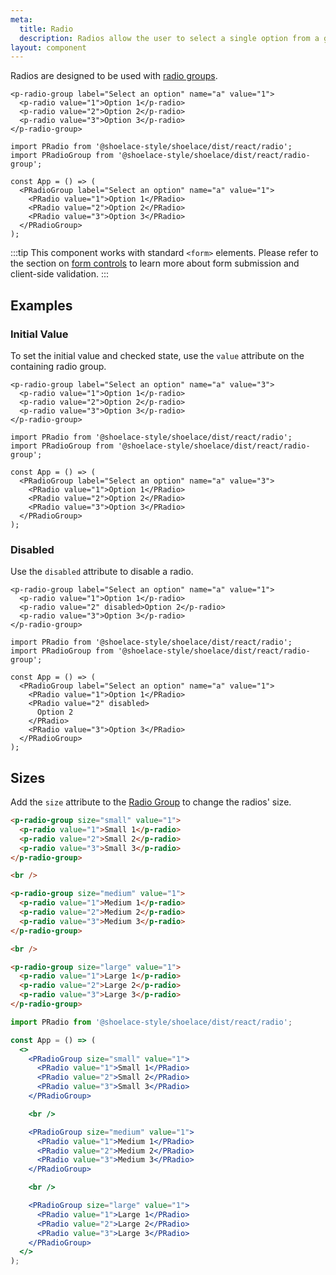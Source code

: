 ```yaml
---
meta:
  title: Radio
  description: Radios allow the user to select a single option from a group.
layout: component
---
```


Radios are designed to be used with [radio groups](/components/radio-group).

```html:preview
<p-radio-group label="Select an option" name="a" value="1">
  <p-radio value="1">Option 1</p-radio>
  <p-radio value="2">Option 2</p-radio>
  <p-radio value="3">Option 3</p-radio>
</p-radio-group>
```

```jsx:react
import PRadio from '@shoelace-style/shoelace/dist/react/radio';
import PRadioGroup from '@shoelace-style/shoelace/dist/react/radio-group';

const App = () => (
  <PRadioGroup label="Select an option" name="a" value="1">
    <PRadio value="1">Option 1</PRadio>
    <PRadio value="2">Option 2</PRadio>
    <PRadio value="3">Option 3</PRadio>
  </PRadioGroup>
);
```

:::tip
This component works with standard `<form>` elements. Please refer to the section on [form controls](/getting-started/form-controls) to learn more about form submission and client-side validation.
:::

## Examples

### Initial Value

To set the initial value and checked state, use the `value` attribute on the containing radio group.

```html:preview
<p-radio-group label="Select an option" name="a" value="3">
  <p-radio value="1">Option 1</p-radio>
  <p-radio value="2">Option 2</p-radio>
  <p-radio value="3">Option 3</p-radio>
</p-radio-group>
```

```jsx:react
import PRadio from '@shoelace-style/shoelace/dist/react/radio';
import PRadioGroup from '@shoelace-style/shoelace/dist/react/radio-group';

const App = () => (
  <PRadioGroup label="Select an option" name="a" value="3">
    <PRadio value="1">Option 1</PRadio>
    <PRadio value="2">Option 2</PRadio>
    <PRadio value="3">Option 3</PRadio>
  </PRadioGroup>
);
```

### Disabled

Use the `disabled` attribute to disable a radio.

```html:preview
<p-radio-group label="Select an option" name="a" value="1">
  <p-radio value="1">Option 1</p-radio>
  <p-radio value="2" disabled>Option 2</p-radio>
  <p-radio value="3">Option 3</p-radio>
</p-radio-group>
```

```jsx:react
import PRadio from '@shoelace-style/shoelace/dist/react/radio';
import PRadioGroup from '@shoelace-style/shoelace/dist/react/radio-group';

const App = () => (
  <PRadioGroup label="Select an option" name="a" value="1">
    <PRadio value="1">Option 1</PRadio>
    <PRadio value="2" disabled>
      Option 2
    </PRadio>
    <PRadio value="3">Option 3</PRadio>
  </PRadioGroup>
);
```

## Sizes

Add the `size` attribute to the [Radio Group](/components/radio-group) to change the radios' size.

```html preview
<p-radio-group size="small" value="1">
  <p-radio value="1">Small 1</p-radio>
  <p-radio value="2">Small 2</p-radio>
  <p-radio value="3">Small 3</p-radio>
</p-radio-group>

<br />

<p-radio-group size="medium" value="1">
  <p-radio value="1">Medium 1</p-radio>
  <p-radio value="2">Medium 2</p-radio>
  <p-radio value="3">Medium 3</p-radio>
</p-radio-group>

<br />

<p-radio-group size="large" value="1">
  <p-radio value="1">Large 1</p-radio>
  <p-radio value="2">Large 2</p-radio>
  <p-radio value="3">Large 3</p-radio>
</p-radio-group>
```

```jsx react
import PRadio from '@shoelace-style/shoelace/dist/react/radio';

const App = () => (
  <>
    <PRadioGroup size="small" value="1">
      <PRadio value="1">Small 1</PRadio>
      <PRadio value="2">Small 2</PRadio>
      <PRadio value="3">Small 3</PRadio>
    </PRadioGroup>

    <br />

    <PRadioGroup size="medium" value="1">
      <PRadio value="1">Medium 1</PRadio>
      <PRadio value="2">Medium 2</PRadio>
      <PRadio value="3">Medium 3</PRadio>
    </PRadioGroup>

    <br />

    <PRadioGroup size="large" value="1">
      <PRadio value="1">Large 1</PRadio>
      <PRadio value="2">Large 2</PRadio>
      <PRadio value="3">Large 3</PRadio>
    </PRadioGroup>
  </>
);
```
